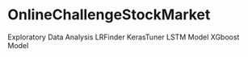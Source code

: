 # OnlineChallengeStockMarket

Exploratory Data Analysis
LRFinder
KerasTuner
LSTM Model 
XGboost Model

